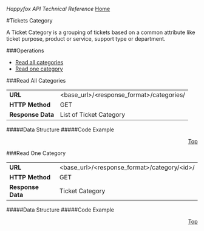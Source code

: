 *Happyfox API Technical Reference* [Home](../readme.md)

#Tickets Category

A Ticket Category is a grouping of tickets based on a common attribute like ticket purpose, product or service, support type or department.

<div id="operations"></div>
###Operations

* [Read all categories](#read-all-categories)
* [Read one category](#read-one-category)

###Read All Categories

<table><tr>
			<td>
				<b>URL</b>
			</td>
			<td>
				&lt;base_url&gt;/&lt;response_format&gt;/categories/
			</td>
		</tr>
		<tr>
			<td>
				<b>HTTP Method</b>
			</td>
			<td>
				GET
			</td>
		</tr>
		<tr>
			<td>
				<b>Response Data</b>
			</td>
			<td>
				List of Ticket
				Category
			</td>
		</tr>
	</table>

#####Data Structure
#####Code Example
<p align="right"><a href="#operations">Top</a></p>
###Read One Category

<table><tr>
			<td>
				<b>URL</b>
			</td>
			<td>
				&lt;base_url&gt;/&lt;response_format&gt;/category/&lt;id&gt;/
			</td>
		</tr>
		<tr>
			<td>
				<b>HTTP Method</b>
			</td>
			<td>
				GET
			</td>
		</tr>
		<tr>
			<td>
				<b>Response Data</b>
			</td>
			<td>
				Ticket
				Category
			</td>
		</tr>
	</table>

#####Data Structure
#####Code Example

<p align="right"><a href="#operations">Top</a></p>